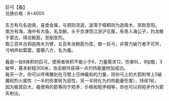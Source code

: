 <title>巨弓【羲】</title>
<meta name="GENERATOR" content="WinCHM">
<meta http-equiv="Content-Type" content="text/html; charset=gb2312">
<br>
<br>巨弓【羲】
<br>兑换价格：B+4000
<br>
<br>东方有鸟名迦南，喜食金属，与铜则流涎，涎落于梧桐则为迦南木，至刚至阳。
<br>南方有海，海中有大鱼，名龙鲸，头于京津而江浙沪见尾，有奇人海公子，钓龙鲸于蒙古，得龙鲸筋，至刚至烈。
<br>取三百年古铜迦南木为臂，五百年龙鲸筋为弦，做一巨弓，非膂力破万者不可开，弓响声如雷震，震慑八方，名为羲。
<br>
<br>羲是一张8体积的巨弓，使用者体积不能小于6，力量需求12，伤害6L，9加骰，3破甲，基本射程300米，攻击额外获得一点灼热能量附加成功。
<br>每天一次，你可以呼唤雕刻在弓壁上日神羲和的力量，将你弓上的大箭附带上5破魔和烈火属性（一半的伤害转为恶性，另一半转化为灼热能量伤害），持续1轮。
<br>因为极其巨大，羲使用的箭等同于短矛，价格和短矛相等，你也可以将短矛作为箭矢射出。
<br>